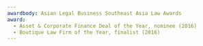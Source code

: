 ```yaml
---
awardbody: Asian Legal Business Southeast Asia Law Awards
award:
  - Asset & Corporate Finance Deal of the Year, nominee (2016)
  - Boutique Law Firm of the Year, finalist (2016)
---
```

